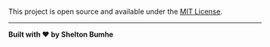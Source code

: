 

This project is open source and available under the [MIT License](LICENSE).

---

**Built with ❤️ by Shelton Bumhe**
